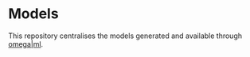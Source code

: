 # Models

This repository centralises the models generated and available through [omega|ml](https://www.omegaml.io/).
